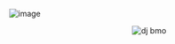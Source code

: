 ![image](https://img.shields.io/badge/Python-3.10-blue?style=flat)

<div align="center">

![dj bmo](https://cdn.discordapp.com/attachments/993567969839960135/1000417721533603955/E87F32AD-631C-403B-B1CC-C610203B1AA8.png)

</div>
